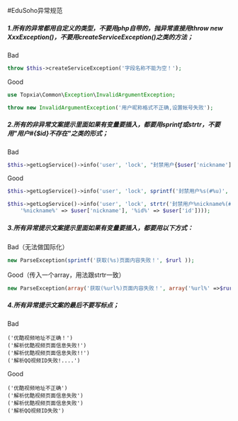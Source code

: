 #EduSoho异常规范

##### 1.所有的异常都用自定义的类型，不要用php自带的，抛异常直接用throw new XxxException()，不要用createServiceException()之类的方法；

Bad

```php
throw $this->createServiceException('字段名称不能为空！');
```

Good

```php
use Topxia\Common\Exception\InvalidArgumentException;
```

```php
throw new InvalidArgumentException('用户昵称格式不正确,设置帐号失败');
```

##### 2.所有的非异常文案提示里面如果有变量要插入，都要用sprintf或strtr，不要用"用户#{$id}不存在"之类的形式；

Bad

```php
$this->getLogService()->info('user', 'lock', "封禁用户{$user['nickname']}(#{$user['id']})");
```

Good

```php
$this->getLogService()->info('user', 'lock', sprintf('封禁用户%s(#%u)', $user['nickname'], $user['id']));
```

```php
$this->getLogService()->info('user', 'lock', strtr('封禁用户%nickname%(#%id%)', array(
    '%nickname%' => $user['nickname'], '%id%' => $user['id'])));
```

##### 3.所有异常提示文案提示里面如果有变量要插入，都要用以下方式：

Bad（无法做国际化）

```php
new ParseException(sprintf('获取(%s)页面内容失败！', $rurl ));
```

Good（传入一个array，用法跟strtr一致）

```php
new ParseException(array('获取(%url%)页面内容失败！', array('%url%' =>$rurl )));
```

##### 4.所有异常提示文案的最后不要写标点；

Bad

```
('优酷视频地址不正确！')
('解析优酷视频页面信息失败!')
('解析优酷视频页面信息失败!!')
('解析QQ视频ID失败!....')
```

Good

```
('优酷视频地址不正确')
('解析优酷视频页面信息失败')
('解析优酷视频页面信息失败')
('解析QQ视频ID失败')
```